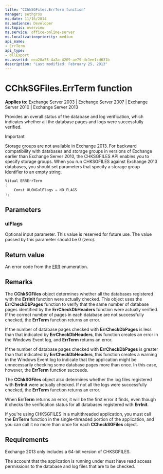 ```yaml
---
title: "CChkSGFiles.ErrTerm function"
manager: sethgros
ms.date: 11/16/2014
ms.audience: Developer
ms.topic: overview
ms.service: office-online-server
ms.localizationpriority: medium
api_name:
- ErrTerm
api_type:
- dllExport
ms.assetid: eea20a55-4a2a-4209-ae79-dc1ee1cd631b
description: "Last modified: February 25, 2013"
---
```


# CChkSGFiles.ErrTerm function
  
**Applies to:** Exchange Server 2003 | Exchange Server 2007 | Exchange Server 2010 | Exchange Server 2013
  
Provides an overall status of the database and log verification, which indicates whether all the database pages and logs were successfully verified.
  
> [!IMPORTANT]
> Storage groups are not available in Exchange 2013. For backward compatibility with databases and storage groups in versions of Exchange earlier than Exchange Server 2010, the CHKSGFILES API enables you to specify storage groups. When you run CHKSGFILES against Exchange 2013 databases, you should set parameters that specify a storage group identifier to an empty string. 
  
```cs
Vitual ERRErrTerm 
(
    Const ULONGulFlags = NO_FLAGS
);

```

## Parameters

### ulFlags
  
Optional input parameter. This value is reserved for future use. The value passed by this parameter should be 0 (zero).
    
## Return value

An error code from the [ERR](cchksgfiles-err-enumeration.md) enumeration. 
  
## Remarks

The **CChkSGFiles** object determines whether all the databases registered with the **ErrInit** function were actually checked. This object uses the **ErrCheckDbPages** function to verify that the same number of database pages identified by the **ErrCheckDbHeaders** function were actually verified. If the correct number of pages in each database are not successfully checked, the **ErrTerm** function returns an error. 
  
If the number of database pages checked with **ErrCheckDbPages** is less than that indicated by **ErrCheckDbHeaders**, this function creates an error in the Windows Event log, and **ErrTerm** returns an error. 
  
If the number of database pages checked with **ErrCheckDbPages** is greater than that indicated by **ErrCheckDbHeaders**, this function creates a warning in the Windows Event log to indicate that the application might be unnecessarily checking some database pages more than once. In this case, however, the **ErrTerm** function succeeds. 
  
The **CChkSGFiles** object also determines whether the log files registered with **ErrInit** were actually checked. If not all the logs were successfully checked, the **ErrTerm** function returns an error. 
  
When **ErrTerm** returns an error, it will be the first error it finds, even though it checks the verification status for all databases registered with **ErrInit**.
  
If you're using CHKSGFILES in a multithreaded application, you must call the **ErrTerm** function in the single-threaded portion of the application, and you can call it no more than once for each **CCheckSGFiles** object. 
  
## Requirements

Exchange 2013 only includes a 64-bit version of CHKSGFILES.
  
The account that the application is running under must have read access permissions to the database and log files that are to be checked.
  

